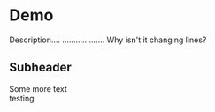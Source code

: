# Demo

Description....
...........
.......
Why isn't it changing lines?

## Subheader
Some more text
<br>
testing
